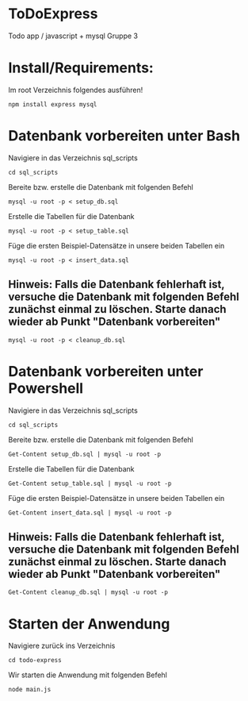 # ToDoExpress
Todo app / javascript + mysql Gruppe 3

# Install/Requirements:
Im root Verzeichnis folgendes ausführen!
 ```
npm install express mysql
```

# Datenbank vorbereiten unter Bash
 Navigiere in das Verzeichnis sql_scripts
 ```
cd sql_scripts
```
Bereite bzw. erstelle die Datenbank mit folgenden Befehl
```
mysql -u root -p < setup_db.sql
```
Erstelle die Tabellen für die Datenbank
```
mysql -u root -p < setup_table.sql
```
Füge die ersten Beispiel-Datensätze in unsere beiden Tabellen ein
```
mysql -u root -p < insert_data.sql
```
## Hinweis: Falls die Datenbank fehlerhaft ist, versuche die Datenbank mit folgenden Befehl zunächst einmal zu löschen. Starte danach wieder ab Punkt "Datenbank vorbereiten"
```
mysql -u root -p < cleanup_db.sql
```

# Datenbank vorbereiten unter Powershell
 Navigiere in das Verzeichnis sql_scripts
 ```
cd sql_scripts
```
Bereite bzw. erstelle die Datenbank mit folgenden Befehl
```
Get-Content setup_db.sql | mysql -u root -p
```
Erstelle die Tabellen für die Datenbank
```
Get-Content setup_table.sql | mysql -u root -p
```
Füge die ersten Beispiel-Datensätze in unsere beiden Tabellen ein
```
Get-Content insert_data.sql | mysql -u root -p
```
## Hinweis: Falls die Datenbank fehlerhaft ist, versuche die Datenbank mit folgenden Befehl zunächst einmal zu löschen. Starte danach wieder ab Punkt "Datenbank vorbereiten"
```
Get-Content cleanup_db.sql | mysql -u root -p
```

# Starten der Anwendung 
Navigiere zurück ins Verzeichnis
```
cd todo-express
```
Wir starten die Anwendung mit folgenden Befehl
```
node main.js
```